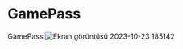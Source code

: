 # GamePass
GamePass
![Ekran görüntüsü 2023-10-23 185142](https://github.com/mrtozy/GamePass/assets/40569187/b99363bb-d804-4cef-9d40-14ba95963d20)
